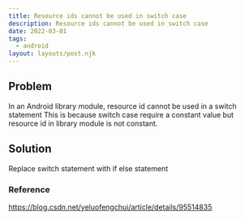```yaml
---
title: Resource ids cannot be used in switch case
description: Resource ids cannot be used in switch case
date: 2022-03-01
tags:
  - android
layout: layouts/post.njk
---
```


## Problem

In an Android library module, resource id cannot be used in a switch statement
This is because switch case require a constant value but resource id in library module is not constant. 

## Solution

Replace switch statement with if else statement

### Reference

https://blog.csdn.net/yeluofengchui/article/details/95514835